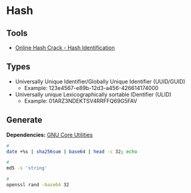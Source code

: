 # Hash

## Tools

- [Online Hash Crack - Hash Identification](https://www.onlinehashcrack.com/hash-identification.php)

## Types

- Universally Unique Identifier/Globally Unique Identifier (UUID/GUID)
  - Example: 123e4567-e89b-12d3-a456-426614174000
- Universally unique Lexicographically sortable IDentifier (ULID)
  - Example: 01ARZ3NDEKTSV4RRFFQ69G5FAV

## Generate

**Dependencies:** [GNU Core Utilities](/gnu-coreutils.md)

```sh
#
date +%s | sha256sum | base64 | head -c 32; echo

#
md5 -s 'string'

#
openssl rand -base64 32
```
